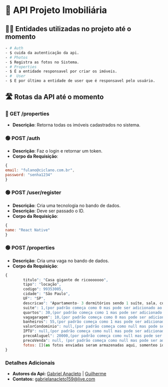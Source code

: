 # 🚀 API Projeto Imobiliária  

## 👨‍💻 Entidades utilizadas no projeto até o momento
```bash
- # Auth
- $ cuida da autenticação da api.
- # Photos
- $ Registra as fotos no Sistema.
- # Properties
- $ É a entidade responsavel por criar os imóveis.
- #  User
- $ E por último a entidade de user que é responsavel pelo usuário.
```

## 🛣️ Rotas da API até o momento

### 🔵 GET /properties
- **Descrição**: Retorna todas os imóveis cadastrados no sistema.

### 🟢 POST /auth
- **Descrição**: Faz o login e retornar um token.
- **Corpo da Requisição**:
```javascript
{
email: "fulano@ciclano.com.br",
password: "senha1234"
}
```
### 🟢 POST /user/register
- **Descrição**: Cria uma tecnologia no bando de dados.
- **Descrição**: Deve ser passado o ID.
- **Corpo da Requisição**:
```javascript
{
name: "React Native"
}

```
### 🟢 POST /properties
- **Descrição**: Cria uma vaga no bando de dados.
- **Corpo da Requisição**:
```javascript
{
		titulo": "Casa gigante de ricooooooo",
		tipo": "locação",
		codigo": 99353005,
		cidade": "São Paulo",
		UF": "SP",
		descricao": "Apartamento- 3 dormitórios sendo 1 suíte, sala, cozinha, banheiro, área de serviço, churrasqueira, sacada e garagem",
		suite": 1,(por padrão começa como 0 mas pode ser adicionado ao criar o imobel, o tipo é number)
		quartos": 30,(por padrão começa como 1 mas pode ser adicionado ao criar o imobel, o tipo é number)
		vagagaragem": 10,(por padrão começa como 0 mas pode ser adicionado ao criar o imobel, o tipo é number)
		banheiros": 55,(por padrão começa como 1 mas pode ser adicionado ao criar o imobel, o tipo é number)
		valorCondominio": null,(por padrão começa como null mas pode ser adicionado ao criar o imobel, o tipo é number)
		IPTU": null,(por padrão começa como null mas pode ser adicionado ao criar o imobel, o tipo é number)
		precoAluguel": 20000,(por padrão começa como null mas pode ser adicionado ao criar o imobel, o tipo é number)
		precoVenda": null, (por padrão começa como null mas pode ser adicionado ao criar o imobel, o tipo é number)
		fotos: [](as fotos enviadas seram armazenadas aqui, somenteo id delas)
}
```



### Detalhes Adicionais
- **Autores da Api:** [Gabriel Anacleto](https://www.linkedin.com/in/gabriel-anacletoo/) | [Guilherme](https://github.com/syus13)
- **Contatos:** gabrielanacleto159@live.com
